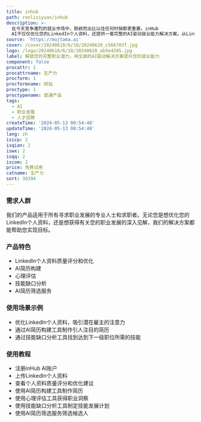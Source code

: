 ```yaml
---
title: inhub
path: renliziyuan/inhub
description: >-
  在今天竞争激烈的就业市场中，脱颖而出比以往任何时候都更重要。inHub
  AI不仅仅优化您的LinkedIn个人资料，还提供一套完整的AI驱动就业能力解决方案。从LinkedIn审核到AI简历构建、心理评估和技能缺口分析，我们致力于在您的职业道路的每一步赋予您权力。
source: 'https://mujtama.ai'
cover: /cover/20240610/6/10/20240610_c566703f.jpg
logo: /logo/20240610/6/10/20240610_ab5e4205.jpg
label: 解锁您的完整职业潜力，用全面的AI驱动解决方案提升您的就业能力
component: false
procattr: 1
procattrname: 生产力
procform: 1
procformname: 网站
proctype: 1
proctypename: 普通产品
tags:
  - AI
  - 职业发展
  - 人才招聘
createTime: '2024-05-13 00:54:48'
updateTime: '2024-05-13 00:54:48'
lang: zh
isicp: 2
isqian: 2
iswx: 2
isqq: 2
iscom: 2
price: 免费试用
catname: 生产力
sort: 30394
---
```




### 需求人群
我们的产品适用于所有寻求职业发展的专业人士和求职者。无论您是想优化您的LinkedIn个人资料，还是想获得有关您的职业发展的深入见解，我们的解决方案都能帮助您实现目标。

### 产品特色
* LinkedIn个人资料质量评分和优化
* AI简历构建
* 心理评估
* 技能缺口分析
* AI简历筛选服务

### 使用场景示例
* 优化LinkedIn个人资料，吸引潜在雇主的注意力
* 通过AI简历构建工具制作引人注目的简历
* 通过技能缺口分析工具找到达到下一级职位所需的技能

### 使用教程
* 注册inHub AI账户
* 上传LinkedIn个人资料
* 查看个人资料质量评分和优化建议
* 使用AI简历构建工具制作简历
* 使用心理评估工具获得职业洞察
* 使用技能缺口分析工具制定技能发展计划
* 使用AI简历筛选服务筛选候选人

  
